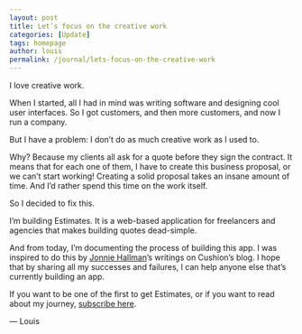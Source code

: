 ```yaml
---
layout: post
title: Let’s focus on the creative work
categories: [Update]
tags: homepage
author: louis
permalink: /journal/lets-focus-on-the-creative-work
---
```


I love creative work.

When I started, all I had in mind was writing software and designing cool user interfaces.
So I got customers, and then more customers, and now I run a company.

But I have a problem: I don’t do as much creative work as I used to.

Why? Because my clients all ask for a quote before they sign the contract. It means that for each one of them, I have to create this business proposal, or we can’t start working! Creating a solid proposal takes an insane amount of time. And I’d rather spend this time on the work itself. 

So I decided to fix this.

I’m building Estimates. It is a web-based application for freelancers and agencies that makes building quotes dead-simple.

And from today, I’m documenting the process of building this app. I was inspired to do this by [Jonnie Hallman][@destroytoday]’s writings on Cushion’s blog. I hope that by sharing all my successes and failures, I can help anyone else that’s currently building an app.

If you want to be one of the first to get Estimates, or if you want to read about my journey, [subscribe here][mailchimp-sub].

— Louis

[@destroytoday]:    https://twitter.com/destroytoday
[mailchimp-sub]:    https://estimates.ai